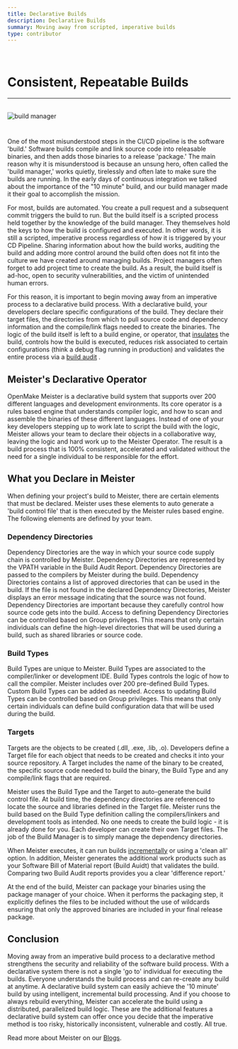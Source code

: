 ```yaml
---
title: Declarative Builds
description: Declarative Builds
summary: Moving away from scripted, imperative builds
type: contributor
---
```


<div class="row">

  <div class="col">
  </div>
  <div class="col-7">
  <div style="margin-bottom:40px">
    <br>
    <h1 class="text-left">Consistent, Repeatable Builds</h1>
    <hr>
    <br>
    <img src="/images/ScriptingNerd-sm.jpg" alt="build manager" style="width"300px;height:400px;"  />
  </div>

One of the most misunderstood steps in the CI/CD pipeline is the software 'build.' Software builds compile and link source code into releasable binaries, and then adds those binaries to a release 'package.' The main reason why it is misunderstood is because an unsung hero, often called the 'build manager,' works quietly, tirelessly and often late to make sure the builds are running. In the early days of continuous integration we talked about the importance of the "10 minute" build, and our build manager made it their goal to accomplish the mission. 

For most, builds are automated. You create a pull request and a subsequent commit triggers the build to run. But the build itself is a scripted process held together by the knowledge of the build manager. They themselves hold the keys to how the build is configured and executed. In other words, it is still a scripted, imperative process regardless of how it is triggered by your CD Pipeline. Sharing information about how the build works, auditing the build and adding more control around the build often does not fit into the culture we have created around managing builds. Project managers often forget to add project time to create the build. As a result, the build itself is ad-hoc, open to security vulnerabilities, and the victim of unintended human errors.

For this reason, it is important to begin moving away from an imperative process to a declarative build process. With a declarative build, your developers declare specific configurations of the build. They declare their target files, the directories from which to pull source code and dependency information and the compile/link flags needed to create the binaries. The logic of the build itself is left to a build engine, or operator, that [insulates](/insulated/) the build, controls how the build is executed, reduces risk associated to certain configurations (think a debug flag running in production) and validates the entire process via a [build audit](/insights/) .

## Meister's Declarative Operator

OpenMake Meister is a declarative build system that supports over 200 different languages and development environments. Its core operator is a rules based engine that understands compiler logic, and how to scan and assemble the binaries of these different languages. Instead of one of your key developers stepping up to work late to script the build with the logic, Meister allows your team to declare their objects in a collaborative way, leaving the logic and hard work up to the Meister Operator. The result is a build process that is 100% consistent, accelerated and validated without the need for a single individual to be responsible for the effort. 

## What you Declare in Meister

When defining your project's build to Meister, there are certain elements that must be declared. Meister uses these elements to auto generate a 'build control file' that is then executed by the Meister rules based engine. The following elements are defined by your team.


### Dependency Directories

Dependency Directories are the way in which your source code supply chain is controlled by Meister. Dependency Directories are represented by the VPATH variable in the Build Audit Report. Dependency Directories are passed to the compilers by Meister during the build. Dependency Directories contains a list of approved directories that can be used in the build. If the file is not found in the declared Dependency Directories, Meister displays an error message indicating that the source was not found. Dependency Directories are important because they carefully control how source code gets into the build. Access to defining Dependency Directories can be controlled based on Group privileges. This means that only certain individuals can define the high-level directories that will be used during a build, such as shared libraries or source code. 

### Build Types

Build Types are unique to Meister. Build Types are associated to the compiler/linker or development IDE. Build Types controls the logic of how to call the compiler. Meister includes over 200 pre-defined Build Types. Custom Build Types can be added as needed. Access to updating Build Types can be controlled based on Group privileges. This means that only certain individuals can define build configuration data that will be used during the build.

### Targets

Targets are the objects to be created (.dll, .exe, .lib, .o). Developers define a Target file for each object that needs to be created and checks it into your source repository. A Target includes the name of the binary to be created, the specific source code needed to build the binary, the Build Type and any compile/link flags that are required.

Meister uses the Build Type and the Target to auto-generate the build control file. At build time, the dependency directories are referenced to locate the source and libraries defined in the Target file. Meister runs the build based on the Build Type definition calling the compilers/linkers and development tools as intended. No one needs to create the build logic - it is already done for you. Each developer can create their own Target files. The job of the Build Manager is to simply manage the dependency directories. 

When Meister executes, it can run builds [incrementally](/blog/2017/06/29/incremental-builds-are-critical-for-continuous-builds/) or using a 'clean all' option. In addition, Meister generates the additional work products such as your Software Bill of Material report (Build Auidt) that validates the build. Comparing two Build Audit reports provides you a clear 'difference report.' 

At the end of the build, Meister can package your binaries using the package manager of your choice. When it performs the packaging step, it explicitly defines the files to be included without the use of wildcards ensuring that only the approved binaries are included in your final release package. 


## Conclusion

Moving away from an imperative build process to a declarative method strengthens the security and reliability of the software build process. With a declarative system there is not a single 'go to' individual for executing the builds. Everyone understands the build process and can re-create any build at anytime. A declarative build system can easily achieve the '10 minute' build by using intelligent, incremental build processing. And if you choose to always rebuild everything, Meister can accelerate the build using a distributed, parallelized build logic. These are the additional features a declarative build system can offer once you decide that the imperative method is too risky, historically inconsistent, vulnerable and costly. All true.  

Read more about Meister on our [Blogs](/blog/meister-tips/).

  </div>
  <div class="col">
  </div>
</div>  